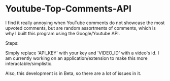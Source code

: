 # Youtube-Top-Comments-API

I find it really annoying when YouTube comments do not showcase the most upvoted comments, but are random assortments of comments, which is why I built this program using the Google/Youtube API. 

Steps:

Simply replace 'API_KEY' with your key and 'VIDEO_ID' with a video's id. I am currently working on an application/extension to make this more interactable/simplistic. 

Also, this development is in Beta, so there are a lot of issues in it. 
